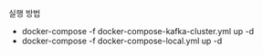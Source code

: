 실행 방법
- docker-compose -f docker-compose-kafka-cluster.yml up -d
- docker-compose -f docker-compose-local.yml up -d
